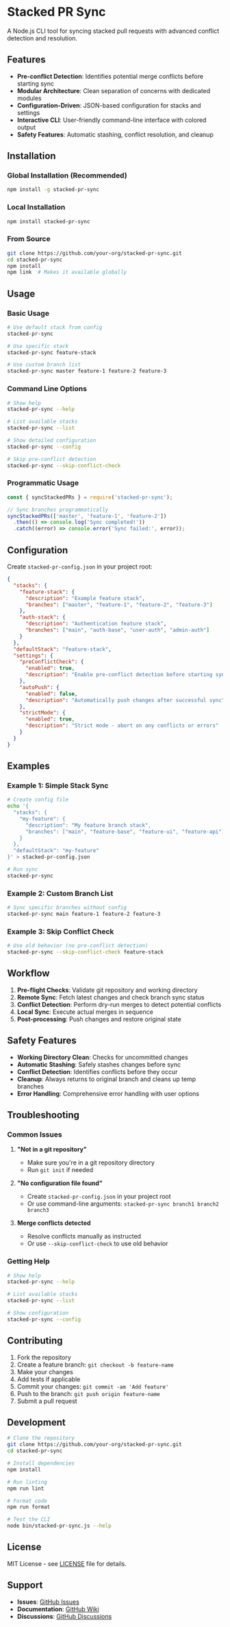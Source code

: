 # Stacked PR Sync

A Node.js CLI tool for syncing stacked pull requests with advanced conflict detection and resolution.

## Features

- **Pre-conflict Detection**: Identifies potential merge conflicts before starting sync
- **Modular Architecture**: Clean separation of concerns with dedicated modules
- **Configuration-Driven**: JSON-based configuration for stacks and settings
- **Interactive CLI**: User-friendly command-line interface with colored output
- **Safety Features**: Automatic stashing, conflict resolution, and cleanup

## Installation

### Global Installation (Recommended)

```bash
npm install -g stacked-pr-sync
```

### Local Installation

```bash
npm install stacked-pr-sync
```

### From Source

```bash
git clone https://github.com/your-org/stacked-pr-sync.git
cd stacked-pr-sync
npm install
npm link  # Makes it available globally
```

## Usage

### Basic Usage

```bash
# Use default stack from config
stacked-pr-sync

# Use specific stack
stacked-pr-sync feature-stack

# Use custom branch list
stacked-pr-sync master feature-1 feature-2 feature-3
```

### Command Line Options

```bash
# Show help
stacked-pr-sync --help

# List available stacks
stacked-pr-sync --list

# Show detailed configuration
stacked-pr-sync --config

# Skip pre-conflict detection
stacked-pr-sync --skip-conflict-check
```

### Programmatic Usage

```javascript
const { syncStackedPRs } = require('stacked-pr-sync');

// Sync branches programmatically
syncStackedPRs(['master', 'feature-1', 'feature-2'])
  .then(() => console.log('Sync completed!'))
  .catch((error) => console.error('Sync failed:', error));
```

## Configuration

Create `stacked-pr-config.json` in your project root:

```json
{
  "stacks": {
    "feature-stack": {
      "description": "Example feature stack",
      "branches": ["master", "feature-1", "feature-2", "feature-3"]
    },
    "auth-stack": {
      "description": "Authentication feature stack",
      "branches": ["main", "auth-base", "user-auth", "admin-auth"]
    }
  },
  "defaultStack": "feature-stack",
  "settings": {
    "preConflictCheck": {
      "enabled": true,
      "description": "Enable pre-conflict detection before starting sync"
    },
    "autoPush": {
      "enabled": false,
      "description": "Automatically push changes after successful sync"
    },
    "strictMode": {
      "enabled": true,
      "description": "Strict mode - abort on any conflicts or errors"
    }
  }
}
```

## Examples

### Example 1: Simple Stack Sync

```bash
# Create config file
echo '{
  "stacks": {
    "my-feature": {
      "description": "My feature branch stack",
      "branches": ["main", "feature-base", "feature-ui", "feature-api"]
    }
  },
  "defaultStack": "my-feature"
}' > stacked-pr-config.json

# Run sync
stacked-pr-sync
```

### Example 2: Custom Branch List

```bash
# Sync specific branches without config
stacked-pr-sync main feature-1 feature-2 feature-3
```

### Example 3: Skip Conflict Check

```bash
# Use old behavior (no pre-conflict detection)
stacked-pr-sync --skip-conflict-check feature-stack
```

## Workflow

1. **Pre-flight Checks**: Validate git repository and working directory
2. **Remote Sync**: Fetch latest changes and check branch sync status
3. **Conflict Detection**: Perform dry-run merges to detect potential conflicts
4. **Local Sync**: Execute actual merges in sequence
5. **Post-processing**: Push changes and restore original state

## Safety Features

- **Working Directory Clean**: Checks for uncommitted changes
- **Automatic Stashing**: Safely stashes changes before sync
- **Conflict Detection**: Identifies conflicts before they occur
- **Cleanup**: Always returns to original branch and cleans up temp branches
- **Error Handling**: Comprehensive error handling with user options

## Troubleshooting

### Common Issues

1. **"Not in a git repository"**

   - Make sure you're in a git repository directory
   - Run `git init` if needed

2. **"No configuration file found"**

   - Create `stacked-pr-config.json` in your project root
   - Or use command-line arguments: `stacked-pr-sync branch1 branch2 branch3`

3. **Merge conflicts detected**
   - Resolve conflicts manually as instructed
   - Or use `--skip-conflict-check` to use old behavior

### Getting Help

```bash
# Show help
stacked-pr-sync --help

# List available stacks
stacked-pr-sync --list

# Show configuration
stacked-pr-sync --config
```

## Contributing

1. Fork the repository
2. Create a feature branch: `git checkout -b feature-name`
3. Make your changes
4. Add tests if applicable
5. Commit your changes: `git commit -am 'Add feature'`
6. Push to the branch: `git push origin feature-name`
7. Submit a pull request

## Development

```bash
# Clone the repository
git clone https://github.com/your-org/stacked-pr-sync.git
cd stacked-pr-sync

# Install dependencies
npm install

# Run linting
npm run lint

# Format code
npm run format

# Test the CLI
node bin/stacked-pr-sync.js --help
```

## License

MIT License - see [LICENSE](LICENSE) file for details.

## Support

- **Issues**: [GitHub Issues](https://github.com/your-org/stacked-pr-sync/issues)
- **Documentation**: [GitHub Wiki](https://github.com/your-org/stacked-pr-sync/wiki)
- **Discussions**: [GitHub Discussions](https://github.com/your-org/stacked-pr-sync/discussions)
